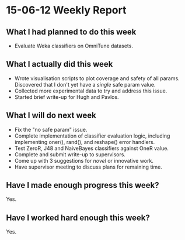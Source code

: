 # 15-06-12 Weekly Report

## What I had planned to do this week

* Evaluate Weka classifiers on OmniTune datasets.

## What I actually did this week

* Wrote visualisation scripts to plot coverage and safety of all
  params. Discovered that I don't yet have a *single* safe param
  value.
* Collected more experimental data to try and address this issue.
* Started brief write-up for Hugh and Pavlos.

## What I will do next week

* Fix the "no safe param" issue.
* Complete implementation of classifier evaluation logic, including
  implementing oner(), rand(), and reshape() error handlers.
* Test ZeroR, J48 and NaiveBayes classifiers against OneR value.
* Complete and submit write-up to supervisors.
* Come up with 3 suggestions for *novel* or innovative work.
* Have supervisor meeting to discuss plans for remaining time.

## Have I made enough progress this week?

Yes.

## Have I worked hard enough this week?

Yes.
